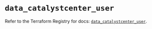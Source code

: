 # `data_catalystcenter_user`

Refer to the Terraform Registry for docs: [`data_catalystcenter_user`](https://registry.terraform.io/providers/ciscodevnet/catalystcenter/0.4.0/docs/data-sources/user).
